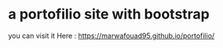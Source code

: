 # a portofilio site with bootstrap
you can visit it Here :
https://marwafouad95.github.io/portofilio/
